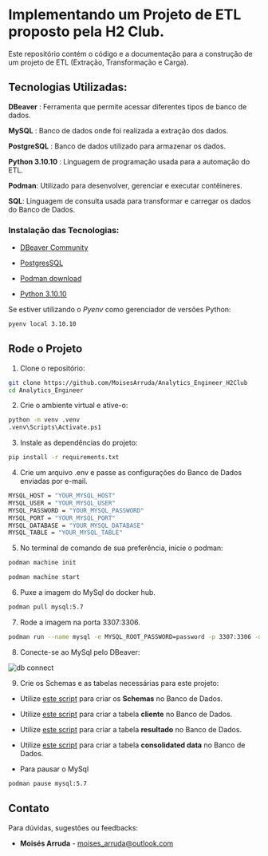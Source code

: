 # Implementando um Projeto de ETL proposto pela H2 Club.

Este repositório contém o código e a documentação para a construção de um projeto de ETL (Extração, Transformação e Carga).

## Tecnologias Utilizadas:

**DBeaver** : Ferramenta que permite acessar diferentes tipos de banco de dados.

**MySQL** : Banco de dados onde foi realizada a extração dos dados.

**PostgreSQL** : Banco de dados utilizado para armazenar os dados.

**Python 3.10.10** : Linguagem de programação usada para a automação do ETL.

**Podman**: Utilizado para desenvolver, gerenciar e executar contêineres.

**SQL**: Linguagem de consulta usada para transformar e carregar os dados do Banco de Dados.

### Instalação das Tecnologias:

* [DBeaver Community](https://dbeaver.io/download/)

* [PostgresSQL](https://www.postgresql.org/)

* [Podman download](https://podman.io/)

* [Python 3.10.10](https://www.python.org/downloads/release/python-31010/)

Se estiver utilizando o *Pyenv* como gerenciador de versões Python:

``` bash
pyenv local 3.10.10
```

## Rode o Projeto

1. Clone o repositório:

```bash
git clone https://github.com/MoisesArruda/Analytics_Engineer_H2Club
cd Analytics_Engineer
```


2. Crie o ambiente virtual e ative-o:
```bash
python -m venv .venv
.venv\Scripts\Activate.ps1
```

3. Instale as dependências do projeto:
```bash
pip install -r requirements.txt
```

4. Crie um arquivo .env e passe as configurações do Banco de Dados enviadas por e-mail.
```bash
MYSQL_HOST = "YOUR_MYSQL_HOST"
MYSQL_USER = "YOUR_MYSQL_USER"
MYSQL_PASSWORD = "YOUR_MYSQL_PASSWORD"
MYSQL_PORT = "YOUR_MYSQL_PORT"
MYSQL_DATABASE = "YOUR_MYSQL_DATABASE"
MYSQL_TABLE = "YOUR_MYSQL_TABLE"
```

5. No terminal de comando de sua preferência, inicie o podman:

``` bash 
podman machine init
```

``` bash
podman machine start
```

6. Puxe a imagem do MySql do docker hub.

``` bash
podman pull mysql:5.7 
```

7. Rode a imagem na porta 3307:3306.
 ``` bash
podman run --name mysql -e MYSQL_ROOT_PASSWORD=password -p 3307:3306 -d mysql:5.7
 ```

8. Conecte-se ao MySql pelo DBeaver:

![db connect](https://github.com/MoisesArruda/Analytics_Engineer_H2Club/blob/main/images/MySql_connect.pnggit )

9. Crie os Schemas e as tabelas necessárias para este projeto:

* Utilize [este script](https://github.com/MoisesArruda/Analytics_Engineer_H2Club/blob/main/sql/create_schema.sql) para criar os **Schemas** no Banco de Dados.

* Utilize [este script](https://github.com/MoisesArruda/Analytics_Engineer_H2Club/blob/main/sql/dim_cliente.sql) para criar a tabela **cliente** no Banco de Dados.

* Utilize [este script](https://github.com/MoisesArruda/Analytics_Engineer_H2Club/blob/main/sql/ft_resultado.sql) para criar a tabela **resultado** no Banco de Dados.

* Utilize [este script](https://github.com/MoisesArruda/Analytics_Engineer_H2Club/blob/main/sql/consolidated_data.sql) para criar a tabela **consolidated data** no Banco de Dados.


* Para pausar o MySql
```bash
podman pause mysql:5.7
```

## Contato
Para dúvidas, sugestões ou feedbacks:

* **Moisés Arruda** - moises_arruda@outlook.com